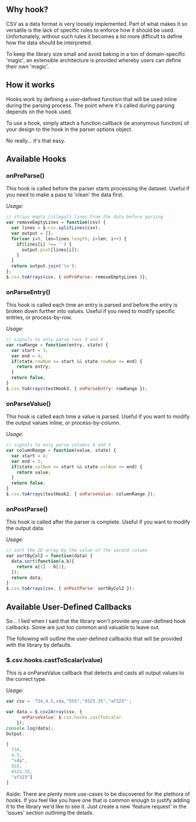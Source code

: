
## Why hook?

CSV as a data format is very loosely implemented. Part of what makes it so versatile is the lack of specific rules to enforce how it should be used. Unfortunately, without such rules it becomes a lot more difficult to define how the data should be interpreted.

To keep the library size small and avoid baking in a ton of domain-specific 'magic', an extensible architecture is provided whereby users can define their own 'magic'.

## How it works

Hooks work by defining a user-defined function that will be used inline during the parsing process. The point where it's called during parsing depends on the hook used.

To use a hook, simply attach a function callback (ie anonymous function) of your design to the hook in the parser options object.

No really... it's that easy.

## Available Hooks

### onPreParse()

This hook is called before the parser starts processing the dataset. Useful if you need to make a pass to 'clean' the data first.

*Usage:*

```javascript
// strips empty (illegal) lines from the data before parsing 
var removeEmptyLines = function(csv) {
  var lines = $.csv.splitLines(csv);
  var output = [];
  for(var i=0, len=lines.length; i<len; i++) {
    if(lines[i] !== '') {
      output.push[lines[i]);
    }
  }
  return output.join('\n');
}; 
$.csv.toArrays(csv, { onPreParse: removeEmptyLines )};
```

### onParseEntry()

This hook is called each time an entry is parsed and before the entry is broken down further into values. Useful if you need to modify specific entries, or process-by-row.

*Usage:*

```javascript
// signals to only parse rows 3 and 4
var rowRange = function(entry, state) {
  var start = 3;
  var end = 4;
  if(state.rowNum >= start && state.rowNum <= end) {
    return entry;
  }
  return false;
}  
$.csv.toArrays(testHook3, { onParseEntry: rowRange });
```

### onParseValue()

This hook is called each time a value is parsed. Useful if you want to modify the output values inline, or process-by-column.

*Usage:*

```javascript
// signals to only parse columns 4 and 5
var columnRange = function(value, state) {
  var start = 4;
  var end = 5;
  if(state.colNum >= start && state.colNum <= end) {
    return value;
  }
  return false;
}
$.csv.toArrays(testHook2, { onParseValue: columnRange });
```

### onPostParse()

This hook is called after the parser is complete. Useful if you want to modify the output data.

*Usage:*

```javascript
// sort the 2D array by the value of the second column
var sortByCol2 = function(data) {
  data.sort(function(a,b){
    return a[1] - b[1];
  });
  return data;
}
$.csv.toArrays(csv, { onPostParse: sortByCol2 });
```

## Available User-Defined Callbacks

So... I lied when I said that the library won't provide any user-defined hook callbacks. Some are just too common and valuable to leave out.

The following will outline the user-defined callbacks that will be provided with the library by defaults.

### $.csv.hooks.castToScalar(value)

This is a onParseValue callback that detects and casts all output values to the correct type.

*Usage:*

```javascript
var csv = '734,4.5,sda,"555","4523.35","af323"';

var data = $.csv2Array(csv, {
      onParseValue: $.csv.hooks.castToScalar
    });
console.log(data);
Output:

[
  734,
  4.5,
  "sda",
  555,
  4523.35,
  "af323"]
]
```

Aside: There are plenty more use-cases to be discovered for the plethora of hooks. If you feel like you have one that is common enough to justify adding it to the library we'd like to see it. Just create a new 'feature request' in the 'issues' section outlining the details.